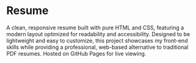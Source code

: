 # Resume
A clean, responsive resume built with pure HTML and CSS, featuring a modern layout optimized for readability and accessibility. Designed to be lightweight and easy to customize, this project showcases my front-end skills while providing a professional, web-based alternative to traditional PDF resumes. Hosted on GitHub Pages for live viewing.
